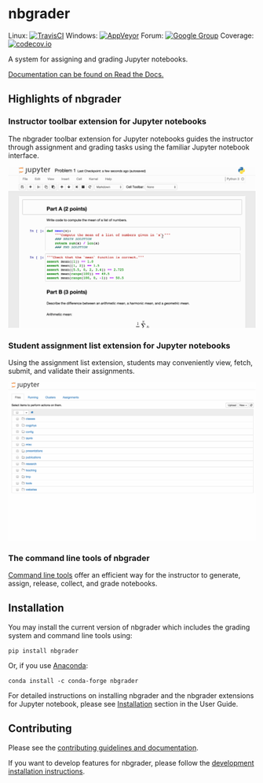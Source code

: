 # nbgrader

Linux: [![TravisCI](https://travis-ci.org/jupyter/nbgrader.svg?branch=master)](https://travis-ci.org/jupyter/nbgrader)
Windows: [![AppVeyor](https://ci.appveyor.com/api/projects/status/github/jupyter/nbgrader?svg=True)](https://ci.appveyor.com/project/jupyter/nbgrader/branch/master)
Forum: [![Google Group](https://img.shields.io/badge/-Google%20Group-lightgrey.svg)](https://groups.google.com/forum/#!forum/jupyter)
Coverage: [![codecov.io](http://codecov.io/github/jupyter/nbgrader/coverage.svg?branch=master)](http://codecov.io/github/jupyter/nbgrader?branch=master)

A system for assigning and grading Jupyter notebooks.

[Documentation can be found on Read the Docs.](https://nbgrader.readthedocs.io)


## Highlights of nbgrader

### Instructor toolbar extension for Jupyter notebooks
The nbgrader toolbar extension for Jupyter notebooks guides the instructor through
assignment and grading tasks using the familiar Jupyter notebook interface.

![Creating assignment](nbgrader/docs/source/user_guide/images/creating_assignment.gif "Creating assignment")

### Student assignment list extension for Jupyter notebooks
Using the assignment list extension, students may conveniently view, fetch,
submit, and validate their assignments.

![nbgrader assignment list](nbgrader/docs/source/user_guide/images/student_assignment.gif "nbgrader assignment list")

### The command line tools of nbgrader
[Command line tools](https://nbgrader.readthedocs.io/en/latest/command_line_tools/index.html)
offer an efficient way for the instructor to generate, assign, release, collect,
and grade notebooks.

## Installation
You may install the current version of nbgrader which includes the grading
system and command line tools using:

    pip install nbgrader

Or, if you use [Anaconda](https://www.continuum.io/downloads):

    conda install -c conda-forge nbgrader

For detailed instructions on installing nbgrader and the nbgrader extensions
for Jupyter notebook, please see [Installation](https://nbgrader.readthedocs.io/en/latest/user_guide/installation.html)
section in the User Guide.


## Contributing
Please see the [contributing guidelines and documentation](https://nbgrader.readthedocs.io/en/latest/contributor_guide/overview.html).

If you want to develop features for nbgrader, please follow the
[development installation instructions](https://nbgrader.readthedocs.io/en/latest/contributor_guide/installation_developer.html).
